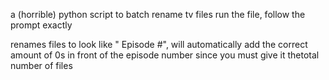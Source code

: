 a (horrible) python script to batch rename tv files
run the file, follow the prompt exactly

renames files to look like "<show name> Episode #", will automatically add the correct amount of 0s in front of the episode number 
since you must give it thetotal number of files

